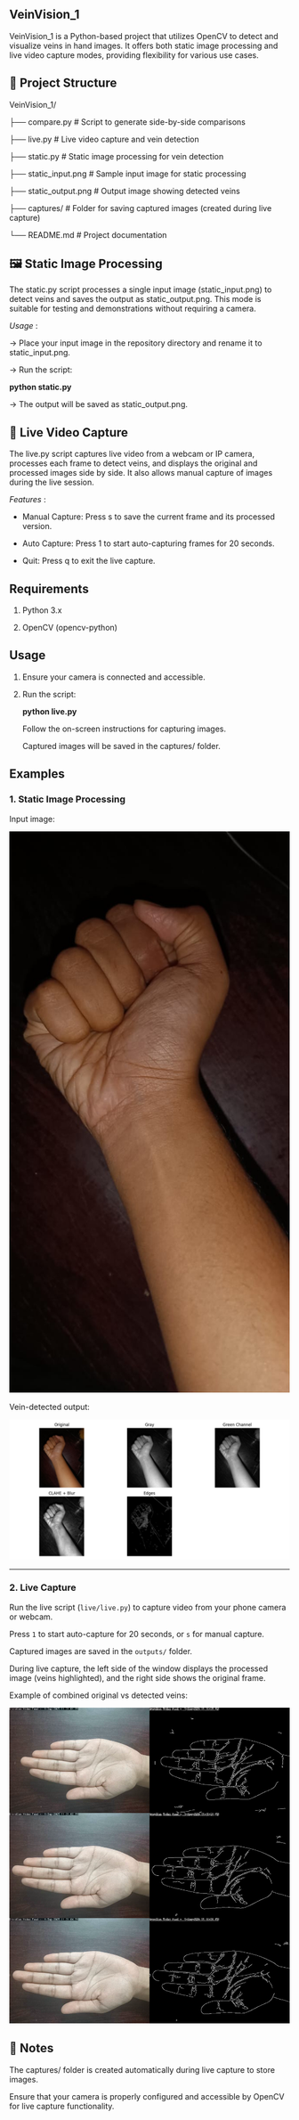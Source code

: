 ## VeinVision_1

VeinVision_1 is a Python-based project that utilizes OpenCV to detect and visualize veins in hand images. It offers both static image processing and live video capture modes, providing flexibility for various use cases.

## 📂 Project Structure
VeinVision_1/

├── compare.py                                               # Script to generate side-by-side comparisons

├── live.py                                                # Live video capture and vein detection

├── static.py                                              # Static image processing for vein detection

├── static_input.png                                       # Sample input image for static processing

├── static_output.png                                      # Output image showing detected veins

├── captures/                                              # Folder for saving captured images (created during live capture)

└── README.md                                              # Project documentation


## 🖼 Static Image Processing

The static.py script processes a single input image (static_input.png) to detect veins and saves the output as static_output.png. This mode is suitable for testing and demonstrations without requiring a camera.


 *Usage* :

-> Place your input image in the repository directory and rename it to static_input.png.

-> Run the script:

  **python static.py**


-> The output will be saved as static_output.png.


## 🎥 Live Video Capture

The live.py script captures live video from a webcam or IP camera, processes each frame to detect veins, and displays the original and processed images side by side. It also allows manual capture of images during the live session.

 *Features* :

* Manual Capture: Press s to save the current frame and its processed version.

* Auto Capture: Press 1 to start auto-capturing frames for 20 seconds.

* Quit: Press q to exit the live capture.

## Requirements

1. Python 3.x

2. OpenCV (opencv-python)


## Usage

1. Ensure your camera is connected and accessible.

2. Run the script:

   **python live.py**


   Follow the on-screen instructions for capturing images.

   Captured images will be saved in the captures/ folder.



## Examples

### 1. Static Image Processing
Input image:

![Input Example](static_input.png)

Vein-detected output:

![Output Example](static_output.png)

---

### 2. Live Capture
Run the live script (`live/live.py`) to capture video from your phone camera or webcam.  

Press `1` to start auto-capture for 20 seconds, or `s` for manual capture.  

Captured images are saved in the `outputs/` folder.

During live capture, the left side of the window displays the processed image (veins highlighted), and the right side shows the original frame.


Example of combined original vs detected veins:

![Combined Example](outputs.png)










## 📌 Notes

The captures/ folder is created automatically during live capture to store images.

Ensure that your camera is properly configured and accessible by OpenCV for live capture functionality.








